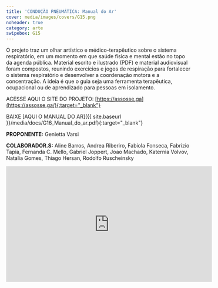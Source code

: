 ```yaml
---
title: 'CONDUÇÃO PNEUMÁTICA: Manual do Ar' 
cover: media/images/covers/G15.png
noheader: true
category: arte
swipebox: G15
---
```

 
O projeto traz um olhar artístico e médico-terapêutico sobre o sistema respiratório, em um momento em que saúde física e mental estão no topo da agenda pública. Material escrito e ilustrado (PDF) e material audiovisual foram compostos, reunindo exercícios e jogos de respiração para fortalecer o sistema respiratório e desenvolver a coordenação motora e a concentração. A ideia é que o guia seja uma ferramenta terapêutica, ocupacional ou de aprendizado para pessoas em isolamento.


ACESSE AQUI O SITE DO PROJETO: [https://assosse.ga](https://assosse.ga/){:target="_blank"}


BAIXE [AQUI O MANUAL DO AR]({{ site.baseurl }}/media/docs/G16_Manual_do_ar.pdf){:target="_blank"}



**PROPONENTE:**
Genietta Varsi
  
**COLABORADOR.S:** Aline Barros, Andrea Riberiro, Fabiola Fonseca, Fabrizio Tapia, Fernanda C. Mello, Gabriel Joppert, Joao Machado, Katernia Volvov, Natalia Gomes, Thiago Hersan, Rodolfo Ruscheinsky


<div class="video-wrapper video-wrapper-16x9">
<iframe width="560" height="315" src="https://www.youtube.com/embed/dshCH37sD7I" frameborder="0" allow="accelerometer; autoplay; encrypted-media; gyroscope; picture-in-picture" allowfullscreen></iframe>
</div>
